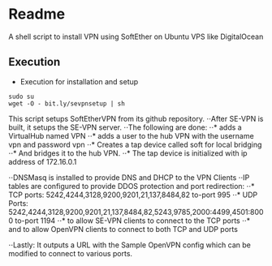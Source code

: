 # Readme

A shell script to install VPN using SoftEther on Ubuntu VPS like DigitalOcean

## Execution

* Execution for installation and setup

```shell
sudo su
wget -O - bit.ly/sevpnsetup | sh
```

This script setups SoftEtherVPN from its github repository.
⋅⋅After SE-VPN is built, it setups the SE-VPN server.
⋅⋅The following are done:
⋅⋅* adds a VirtualHub named VPN
⋅⋅* adds a user to the hub VPN with the username vpn and password vpn
⋅⋅* Creates a tap device called soft for local bridging
⋅⋅* And bridges it to the hub VPN.
⋅⋅* The tap device is initialized with ip address of 172.16.0.1
 
⋅⋅DNSMasq is installed to provide DNS and DHCP to the VPN Clients
⋅⋅IP tables are configured to provide DDOS protection and port redirection:
⋅⋅* TCP ports: 5242,4244,3128,9200,9201,21,137,8484,82  to-port 995
⋅⋅* UDP Ports: 5242,4244,3128,9200,9201,21,137,8484,82,5243,9785,2000:4499,4501:8000  to-port 1194
⋅⋅* to allow SE-VPN clients to connect to the TCP ports
⋅⋅* and to allow OpenVPN clients to connect to both TCP and UDP ports

⋅⋅Lastly: It outputs a URL with the Sample OpenVPN config which can be modified to connect to various ports.
